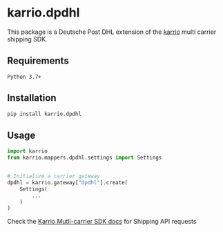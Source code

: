 
# karrio.dpdhl

This package is a Deutsche Post DHL extension of the [karrio](https://pypi.org/project/karrio) multi carrier shipping SDK.

## Requirements

`Python 3.7+`

## Installation

```bash
pip install karrio.dpdhl
```

## Usage

```python
import karrio
from karrio.mappers.dpdhl.settings import Settings


# Initialize a carrier gateway
dpdhl = karrio.gateway["dpdhl"].create(
    Settings(
        ...
    )
)
```

Check the [Karrio Mutli-carrier SDK docs](https://docs.karrio.io) for Shipping API requests

